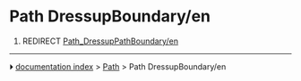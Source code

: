 # Path DressupBoundary/en
1.  REDIRECT [Path_DressupPathBoundary/en](Path_DressupPathBoundary/en.md)



---
⏵ [documentation index](../README.md) > [Path](Path_Workbench.md) > Path DressupBoundary/en
